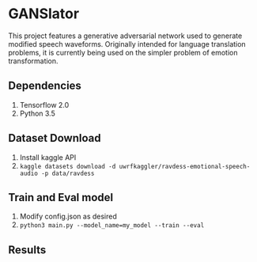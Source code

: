 # GANSlator

This project features a generative adversarial network used to generate modified speech waveforms.
Originally intended for language translation problems, it is currently being used on the simpler problem of
emotion transformation.

## Dependencies
1. Tensorflow 2.0
2. Python 3.5

## Dataset Download

1. Install kaggle API
2. `kaggle datasets download -d uwrfkaggler/ravdess-emotional-speech-audio -p data/ravdess`

## Train and Eval model

1. Modify config.json as desired
2. `python3 main.py --model_name=my_model --train --eval`

## Results
